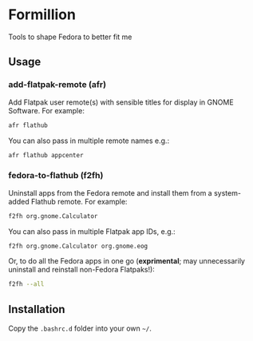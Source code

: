 # Formillion

Tools to shape Fedora to better fit me

## Usage

### add-flatpak-remote (afr)

Add Flatpak user remote(s) with sensible titles for display in GNOME Software. For example:

```sh
afr flathub
```

You can also pass in multiple remote names e.g.:

```sh
afr flathub appcenter
```

### fedora-to-flathub (f2fh)

Uninstall apps from the Fedora remote and install them from a system-added Flathub remote. For example:

```sh
f2fh org.gnome.Calculator
```

You can also pass in multiple Flatpak app IDs, e.g.:

```sh
f2fh org.gnome.Calculator org.gnome.eog
```

Or, to do all the Fedora apps in one go (**exprimental**; may unnecessarily uninstall and reinstall non-Fedora Flatpaks!):

```sh
f2fh --all
```

## Installation

Copy the `.bashrc.d` folder into your own `~/`.
